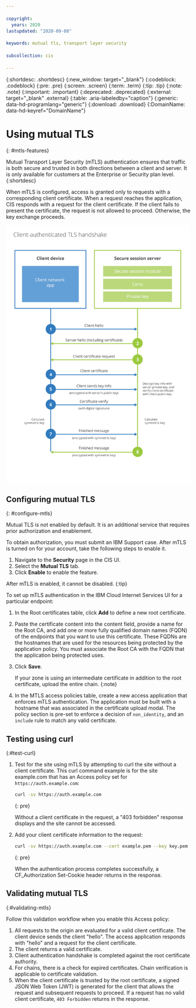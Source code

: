 ```yaml
---

copyright:
  years: 2020
lastupdated: "2020-09-08"

keywords: mutual tls, transport layer security

subcollection: cis

---
```



{:shortdesc: .shortdesc}
{:new_window: target="_blank"}
{:codeblock: .codeblock}
{:pre: .pre}
{:screen: .screen}
{:term: .term}
{:tip: .tip}
{:note: .note}
{:important: .important}
{:deprecated: .deprecated}
{:external: target="_blank" .external}
{:table: .aria-labeledby="caption"}
{:generic: data-hd-programlang="generic"}
{:download: .download}
{:DomainName: data-hd-keyref="DomainName"}

# Using mutual TLS
{: #mtls-features}

Mutual Transport Layer Security (mTLS) authentication ensures that traffic is both secure and trusted in both directions between a client and server. It is only available for customers at the Enterprise or Security plan level.
{:shortdesc}

When mTLS is configured, access is granted only to requests with a corresponding client certificate. When a request reaches the application, CIS responds with a request for the client certificate. If the client fails to present the certificate, the request is not allowed to proceed. Otherwise, the key exchange proceeds. 

![Diagram of mTLS handshake](images/mtls-handshake.png "Diagram of mTLS handshake")
 
## Configuring mutual TLS
{: #configure-mtls}

Mutual TLS is not enabled by default. It is an additional service that requires prior authorization and enablement.

To obtain authorization, you must submit an IBM Support case. After mTLS is turned on for your account, take the following steps to enable it.
1. Navigate to the **Security** page in the CIS UI.
1. Select the **Mutual TLS** tab. 
1. Click **Enable** to enable the feature. 

After mTLS is enabled, it cannot be disabled. 
{:tip}

To set up mTLS authentication in the IBM Cloud Internet Services UI for a particular endpoint: 
1. In the Root certificates table, click **Add** to define a new root certificate. 
1. Paste the certificate content into the content field, provide a name for the Root CA, and add one or more fully qualified domain names (FQDN) of the endpoints that you want to use this certificate. 
   These FQDNs are the hostnames that are used for the resources being protected by the application policy. You must associate the Root CA with the FQDN that the application being protected uses. 
1. Click **Save**.

   If your zone is using an intermediate certificate in addition to the root certificate, upload the entire chain.
   {:note}
   
1. In the MTLS access policies table, create a new access application that enforces mTLS authentication. The application must be built with a hostname that was associated in the certificate upload modal. The policy section is pre-set to enforce a decision of `non_identity`, and an `include` rule to match any valid certificate.

## Testing using curl
{:#test-curl}

1. Test for the site using mTLS by attempting to curl the site without a client certificate.
   This curl command example is for the site example.com that has an Access policy set for `https://auth.example.com`:
   
   ```bash
   curl -sv https://auth.example.com
   ```
   {: pre}
   
   Without a client certificate in the request, a "403 forbidden" response displays and the site cannot be accessed.
1. Add your client certificate information to the request:

   ```bash
   curl -sv https://auth.example.com --cert example.pem --key key.pem
   ```
   {: pre}
   
   When the authentication process completes successfully, a CF_Authorization Set-Cookie header returns in the response.

## Validating mutual TLS
{:#validating-mtls}

Follow this validation workflow when you enable this Access policy:
1. All requests to the origin are evaluated for a valid client certificate.
   The client device sends the client "hello". The access application responds with "hello" and a request for the client certificate.
1. The client returns a valid certificate.
1. Client authentication handshake is completed against the root certificate authority.
1. For chains, there is a check for expired certificates.
   Chain verification is applicable to certificate validation.
1. When the client certificate is trusted by the root certificate, a signed JSON Web Token (JWT) is generated for the client that allows the request and subsequent requests to proceed.
   If a request has no valid client certificate, `403 Forbidden` returns in the response.

